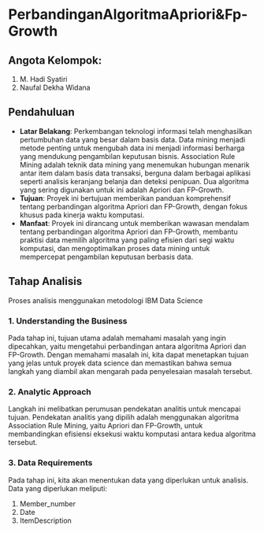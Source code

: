 # PerbandinganAlgoritmaApriori&Fp-Growth

## Angota Kelompok:
1. M. Hadi Syatiri
2. Naufal Dekha Widana

## Pendahuluan
- **Latar Belakang**: Perkembangan teknologi informasi telah menghasilkan pertumbuhan data yang besar dalam basis data. Data mining menjadi metode penting untuk mengubah data ini menjadi informasi berharga yang mendukung pengambilan keputusan bisnis. Association Rule Mining adalah teknik data mining yang menemukan hubungan menarik antar item dalam basis data transaksi, berguna dalam berbagai aplikasi seperti analisis keranjang belanja dan deteksi penipuan. Dua algoritma yang sering digunakan untuk ini adalah Apriori dan FP-Growth.
- **Tujuan**: Proyek ini bertujuan memberikan panduan komprehensif tentang perbandingan algoritma Apriori dan FP-Growth, dengan fokus khusus pada kinerja waktu komputasi.
- **Manfaat**: Proyek ini dirancang untuk memberikan wawasan mendalam tentang perbandingan algoritma Apriori dan FP-Growth, membantu praktisi data memilih algoritma yang paling efisien dari segi waktu komputasi, dan mengoptimalkan proses data mining untuk mempercepat pengambilan keputusan berbasis data.

## Tahap Analisis
Proses analisis menggunakan metodologi IBM Data Science
### 1. Understanding the Business
Pada tahap ini, tujuan utama adalah memahami masalah yang ingin dipecahkan, yaitu mengetahui perbandingan antara algoritma Apriori dan FP-Growth. Dengan memahami masalah ini, kita dapat menetapkan tujuan yang jelas untuk proyek data science dan memastikan bahwa semua langkah yang diambil akan mengarah pada penyelesaian masalah tersebut.
### 2. Analytic Approach
Langkah ini melibatkan perumusan pendekatan analitis untuk mencapai tujuan. Pendekatan analitis yang dipilih adalah menggunakan algoritma Association Rule Mining, yaitu Apriori dan FP-Growth, untuk membandingkan efisiensi eksekusi waktu komputasi antara kedua algoritma tersebut.
### 3. Data Requirements
Pada tahap ini, kita akan menentukan data yang diperlukan untuk analisis. Data yang diperlukan meliputi:
1. Member_number
2. Date
3. ItemDescription

